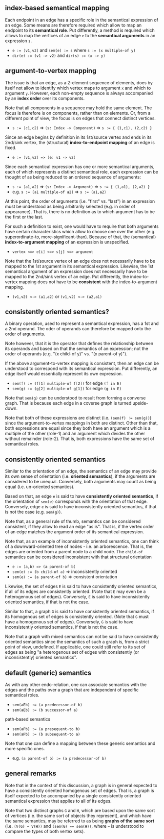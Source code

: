 
<!-- ======================================================================= -->
## index-based semantical mapping

Each endpoint in an edge has a specific role in the semantical expression of an
edge. Some means are therefore required which allow to map an endpoint to its
**semantical role**. Put differently, a method is required which allows to map
the vertices of an edge `e` to the **semantical arguments** in an expression `s`.

* `e := (v1,v2)` and `sem(e) := s` where `s := (x multiple-of y)`
* `dir(e) := (v1 -> v2)` and `dir(s) := (x -> y)`

<!-- ======================================================================= -->
## argument-to-vertex mapping

The issue is that an edge, as a 2-element sequence of elements, does by itself
not allow to identify which vertex maps to argument `x` and which to argument
`y`. However, each non-empty sequence is always accompanied by an **index order**
over its components.

Note that all components in a sequence may hold the same element. The focus is
therefore is on components, rather than on elements. Or, from a different point
of view, the focus is on edges that connect distinct vertices.

* `s := (c1,c2)` => `(s: Index -> Component)` => `s := { (1,c1), (2,c2) }`

Since an edge begins by definition in its 1st/source vertex and ends in its
2nd/sink vertex, the (structural) **index-to-endpoint mapping** of an edge is
fixed.

* `e := (v1,v2) => (e: v1 -> v2)`

Since each semantical expression has one or more semantical arguments, each of
which represents a distinct semantical role, each expression can be thought of
as being reduced to an ordered sequence of arguments:

* `s := (a1,a2)` => `(s: Index -> Argument)` => `s := { (1,a1), (2,a2) }`
* e.g. `s := (a1 multiple-of a2)` => `s := (a1,a2)`

At this point, the order of arguments (i.e. "first" vs. "last") in an expression
must be understood as being arbitrarily selected (e.g. in order of appearance).
That is, there is no definition as to which argument has to be the first or the
last.

For such a definition to exist, one would have to require that both arguments
have certain characteristics which allow to choose one over the other (e.g.
superordinate-to, more-significant-than). Because of that, the (semantical)
**index-to-argument mapping** of an expression is unspecified.

* `vertex <=> e[i] <=> s[j] <=> argument`

Note that the 1st/source vertex of an edge does not necessarily have to be
mapped to the 1st argument in its semantical expression. Likewise, the 1st
semantical argument of an expression does not necessarily have to be mapped to
the 2nd/sink vertex of an edge. Put differently, the index-to-vertex mapping
does not have to be **consistent** with the index-to-argument mapping.

* `(v1,v2) <-> (a1,a2)` or `(v1,v2) <-> (a2,a1)`

<!-- ======================================================================= -->
## consistently oriented semantics?

A binary operation, used to represent a semantical expression, has a 1st and
a 2nd operand. The oder of operands can therefore be mapped onto the order of
arguments.

Note however, that it is the operator that defines the relationship between
its operands and based on that the semantics of an expression; not the order
of operands (e.g. "(x child-of y)" vs. "(x parent-of y)").

If the above argument-to-vertex mapping is consistent, then an edge can be
understood to correspond with its semantical expression. Put differently,
an edge itself would essentially represent its own expression.

* `sem(f) := (f[1] multiple-of f[2])` for edge `(f in E)`
* `sem(g) := (g[2] multiple-of g[1])` for edge `(g in E)`

Note that `sem(g)` can be understood to result from forming a converse graph.
That is because each edge in a coverse graph is turned upside-down.

Note that both of these expressions are distinct (i.e. `(sem(f) != sem(g))`)
since the argument-to-vertex mappings in both are distinct. Other than that,
both expressions are equal since they both have an argument which is a multiple
of the other (role-1) and an argument which divides the other without remainder
(role-2). That is, both expressions have the same set of semantical roles.

<!-- ======================================================================= -->
## consistently oriented semantics

Similar to the orientation of an edge, the semantics of an edge may provide
its own sense of orientation (i.e. **oriented semantics**), if the arguments
are considered to be unequal. Conversely, both arguments may count as being
equal (i.e. un-oriented semantics).

Based on that, an edge `e` is said to have **consistently oriented semantics**,
if the orientation of `sem(e)` corresponds with the orientation of that edge.
Conversely, edge `e` is said to have inconsistently oriented semantics, if
that is not the case (e.g. `sem(g)`).

Note that, as a general rule of thumb, semantics can be considered consistent,
if they allow to read an edge "as is". That is, if the vertex order of an edge
matches the argument order of its semantical expression.

Note that, as an example of inconsistently oriented semantics, one can think
of a downward-oriented tree of nodes - i.e. an arborescence. That is, the edges
are oriented from a parent node to a child node. The `child-of` semantics can
be considered inconsistent with that structural orientation

* `e := (a,b) => (a parent-of b)`
* `sem(e) := (b child-of a)` => inconsistently oriented
* `sem(e) := (a parent-of b)` => consistent orientation

Likewise, the set of edges `E` is said to have consistently oriented semantics,
if all of its edges are consistently oriented. (Note that `E` may even be a
heterogenous set of edges). Conversely, `E` is said to have inconsistently
oriented semantics, if that is not the case.

Similar to that, a graph `G` is said to have consistently oriented semantics,
if its homogenous set of edges is consistently oriented. (Note that `G` must
have a homogenous set of edges). Conversely, `G` is said to have inconsistently
oriented semantics, if that is not the case.

Note that a graph with mixed semantics can not be said to have consistently
oriented semantics since the semantics of such a graph is, from a strict point
of view, undefined. If applicable, one could still refer to its set of edges
as being "a heterogenous set of edges with consistently (or inconsistently)
oriented semantics".

<!-- ======================================================================= -->
## default (generic) semantics

As with any other endo-relation, one can associate semantics with the edges
and the paths over a graph that are independent of specific semantical roles.

* `sem(aEb) := (a predecessor-of b)`
* `sem(aEb) := (b successor-of a)`

path-based semantics

* `sem(aPb) := (a presequent-to b)`
* `sem(aPb) := (b subsequent-to a)`

Note that one can define a mapping between these generic semantics
and more specific ones.

* e.g. `(a parent-of b) := (a predecessor-of b)`

<!-- ======================================================================= -->
## general remarks

Note that in the context of this discussion, a graph is in general expected
to have a consistently oriented homogenous set of edges. That is, a graph is
itself expected to be accompanied by a single consistently oriented semantical
expression that applies to all of its edges.

Note that two distinct graphs `G` and `H`, which are based upon the same sort
of vertices (i.e. the same sort of objects they represent), and which have the
same semantics, may be referred to as being **graphs of the same sort** (i.e.
`(V(G) ~ V(H))` and `(sem(G) == sem(H))`, where `~` is understood to compare
the types of both vertex sets).
